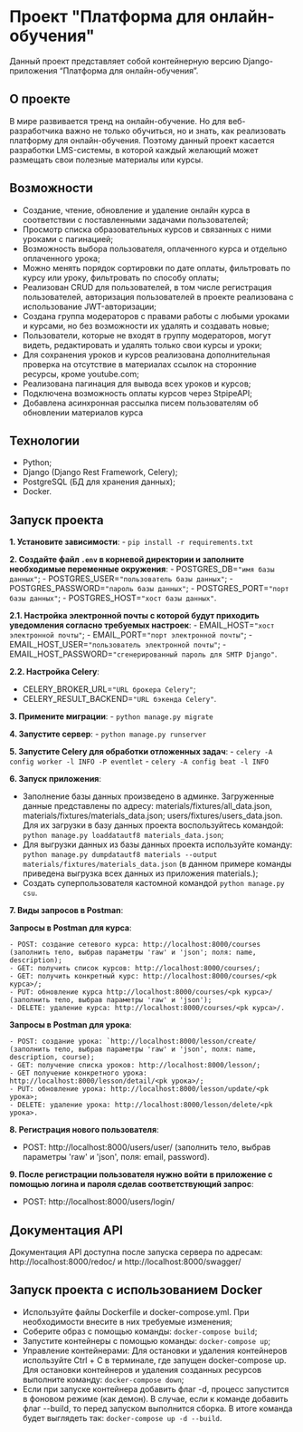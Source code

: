 # Проект "Платформа для онлайн-обучения"

Данный проект представляет собой контейнерную версию Django-приложения “Платформа для онлайн-обучения”.

## О проекте

В мире развивается тренд на онлайн-обучение. Но для веб-разработчика важно не только обучиться, но и знать, как реализовать платформу для онлайн-обучения. Поэтому данный проект касается разработки LMS-системы, в которой каждый желающий может размещать свои полезные материалы или курсы.

## Возможности

- Создание, чтение, обновление и удаление онлайн курса в соответствии с поставленными задачами пользователей;
- Просмотр списка образовательных курсов и связанных с ними уроками с пагинацией;
- Возможность выбора пользователя, оплаченного курса и отдельно оплаченного урока;
- Можно менять порядок сортировки по дате оплаты, фильтровать по курсу или уроку, фильтровать по способу оплаты;
- Реализован CRUD для пользователей, в том числе регистрация пользователей, авторизация пользователей в проекте реализована с использование JWT-авторизации;
- Создана группа модераторов с правами работы с любыми уроками и курсами, но без возможности их удалять и создавать новые;
- Пользователи, которые не входят в группу модераторов, могут видеть, редактировать и удалять только свои курсы и уроки;
- Для сохранения уроков и курсов реализована дополнительная проверка на отсутствие в материалах ссылок на сторонние ресурсы, кроме youtube.com;
- Реализована пагинация для вывода всех уроков и курсов;
- Подключена возможность оплаты курсов через StpipeAPI;
- Добавлена асинхронная рассылка писем пользователям об обновлении материалов курса

## Технологии

- Python;
- Django (Django Rest Framework, Celery);
- PostgreSQL (БД для хранения данных);
- Docker.

## Запуск проекта

**1. Установите зависимости**:
    - `pip install -r requirements.txt`

**2. Создайте файл `.env` в корневой директории и заполните необходимые переменные окружения**:
    - POSTGRES_DB=`"имя базы данных"`;
    - POSTGRES_USER=`"пользователь базы данных"`;
    - POSTGRES_PASSWORD=`"пароль базы данных"`;
    - POSTGRES_PORT=`"порт базы данных"`;
    - POSTGRES_HOST=`"хост базы данных"`.
   
   **2.1. Настройка электронной почты с которой будут приходить уведомления согласно требуемых настроек**:
    - EMAIL_HOST=`"хост электронной почты"`;
    - EMAIL_PORT=`"порт электронной почты"`;
    - EMAIL_HOST_USER=`"пользователь электронной почты"`;
    - EMAIL_HOST_PASSWORD=`"сгенерированный пароль для SMTP Django"`.
        
   **2.2. Настройка Celery**:
   - CELERY_BROKER_URL=`"URL брокера Celery"`;
   - CELERY_RESULT_BACKEND=`"URL бэкенда Celery"`.

**3. Примените миграции**:
    - `python manage.py migrate`

**4. Запустите сервер**:
    - `python manage.py runserver`

**5. Запустите Celery для обработки отложенных задач**:
    - `celery -A config worker -l INFO -P eventlet`
    - `celery -A config beat -l INFO`

**6. Запуск приложения**:

- Заполнение базы данных произведено в админке. Загруженные данные представлены по адресу: materials/fixtures/all_data.json, materials/fixtures/materials_data.json; users/fixtures/users_data.json. Для их загрузки в базу данных проекта воспользуйтесь командой: `python manage.py loaddatautf8 materials_data.json`;
- Для выгрузки данных из базы данных проекта используйте команду: `python manage.py dumpdatautf8 materials --output materials/fixtures/materials_data.json` (в данном примере команды приведена выгрузка всех данных из приложения materials.);
- Создать суперпользователя кастомной командой `python manage.py csu`.

**7. Виды запросов в Postman**: 
  
   **Запросы в Postman для курса**:
   
    - POST: создание сетевого курса: http://localhost:8000/courses (заполнить тело, выбрав параметры 'raw' и 'json'; поля: name, description);
    - GET: получить список курсов: http://localhost:8000/courses/;
    - GET: получить конкретный курс: http://localhost:8000/courses/<pk курса>/;
    - PUT: обновление курса http://localhost:8000/courses/<pk курса>/ (заполнить тело, выбрав параметры 'raw' и 'json');
    - DELETE: удаление курса: http://localhost:8000/courses/<pk курса>/.
    
   **Запросы в Postman для урока**:
   
    - POST: создание урока: `http://localhost:8000/lesson/create/ (заполнить тело, выбрав параметры 'raw' и 'json', поля: name, description, course);
    - GET: получение списка уроков: http://localhost:8000/lesson/;
    - GET получение конкретного урока: http://localhost:8000/lesson/detail/<pk урока>/;
    - PUT: обновление урока: http://localhost:8000/lesson/update/<pk урока>;
    - DELETE: удаление урока: http://localhost:8000/lesson/delete/<pk урока>.
    
**8. Регистрация нового пользователя**: 
   - POST: http://localhost:8000/users/user/ (заполнить тело, выбрав параметры 'raw' и 'json', поля: email, password).
    
**9. После регистрации пользователя нужно войти в приложение с помощью логина и пароля сделав соответствующий запрос**:
   - POST: http://localhost:8000/users/login/

## Документация API

Документация API доступна после запуска сервера по адресам: http://localhost:8000/redoc/ и http://localhost:8000/swagger/

## Запуск проекта с использованием Docker
  - Используйте файлы Dockerfile и docker-compose.yml. При необходимости внесите в них требуемые изменения;
  - Соберите образ с помощью команды: `docker-compose build`;
  - Запустите контейнеры с помощью команды: `docker-compose up`;
  - Управление контейнерами: Для остановки и удаления контейнеров используйте Ctrl + C в терминале, где запущен docker-compose up. Для остановки контейнеров и удаления созданных ресурсов выполните команду: `docker-compose down`;
  - Если при запуске контейнера добавить флаг -d, процесс запустится в фоновом режиме (как демон). В случае, если к команде добавить флаг --build, то перед запуском выполнится сборка. В итоге команда будет выглядеть так: `docker-compose up -d --build`.
